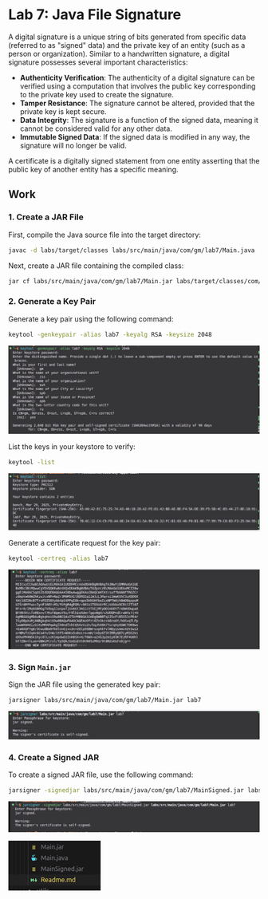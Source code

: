 # Lab 7: Java File Signature

A digital signature is a unique string of bits generated from specific data (referred to as "signed" data) and the private key of an entity (such as a person or organization). Similar to a handwritten signature, a digital signature possesses several important characteristics:

- **Authenticity Verification**: The authenticity of a digital signature can be verified using a computation that involves the public key corresponding to the private key used to create the signature.
- **Tamper Resistance**: The signature cannot be altered, provided that the private key is kept secure.
- **Data Integrity**: The signature is a function of the signed data, meaning it cannot be considered valid for any other data.
- **Immutable Signed Data**: If the signed data is modified in any way, the signature will no longer be valid.

A certificate is a digitally signed statement from one entity asserting that the public key of another entity has a specific meaning.

## Work

### 1. Create a JAR File

First, compile the Java source file into the target directory:

```bash
javac -d labs/target/classes labs/src/main/java/com/gm/lab7/Main.java
```

Next, create a JAR file containing the compiled class:

```bash
jar cf labs/src/main/java/com/gm/lab7/Main.jar labs/target/classes/com/gm/lab7/Main.class
```

### 2. Generate a Key Pair

Generate a key pair using the following command:

```bash
keytool -genkeypair -alias lab7 -keyalg RSA -keysize 2048
```

![Key Pair Generation](/screenshots/lab7/image-1.png)

List the keys in your keystore to verify:

```bash
keytool -list
```

![List of Keys](/screenshots/lab7/image.png)

Generate a certificate request for the key pair:

```bash
keytool -certreq -alias lab7
```

![Certificate Request](/screenshots/lab7/image-3.png)

### 3. Sign `Main.jar`

Sign the JAR file using the generated key pair:

```bash
jarsigner labs/src/main/java/com/gm/lab7/Main.jar lab7
```

![Signing Process](/screenshots/lab7/image-2.png)

### 4. Create a Signed JAR

To create a signed JAR file, use the following command:

```bash
jarsigner -signedjar labs/src/main/java/com/gm/lab7/MainSigned.jar labs/src/main/java/com/gm/lab7/Main.jar lab7
```

![Signed JAR File](/screenshots/lab7/image-4.png)

![JAR Files Overview](/screenshots/lab7/image-5.png)
